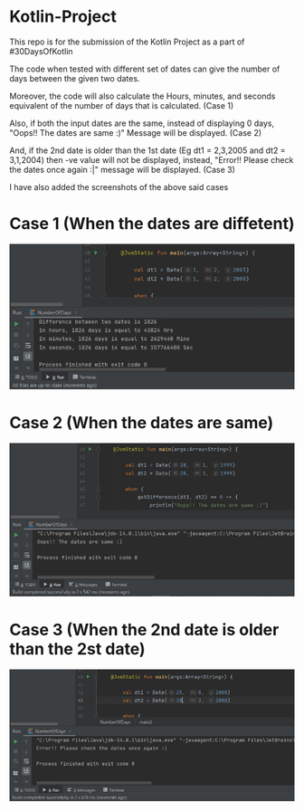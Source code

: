 # Kotlin-Project

This repo is for the submission of the Kotlin Project as a part of #30DaysOfKotlin

The code when tested with different set of dates can give the number of days between the given two dates. 

Moreover, the code will also calculate the Hours, minutes, and seconds equivalent of the number of days that is calculated. (Case 1)

Also, if both the input dates are the same, instead of displaying 0 days, "Oops!! The dates are same :)" Message will be displayed. (Case 2)

And, if the 2nd date is older than the 1st date (Eg dt1 = 2,3,2005  and dt2 = 3,1,2004) then -ve value will not be displayed, instead, "Error!! Please check the dates once again :|" message will be displayed. (Case 3)

I have also added the screenshots of the above said cases 

# Case 1 (When the dates are diffetent)

![](src/Capture.JPG)

# Case 2 (When the dates are same)

![](src/Capture2.JPG)

# Case 3 (When the 2nd date is older than the 2st date)

![](src/Capture1.JPG)
